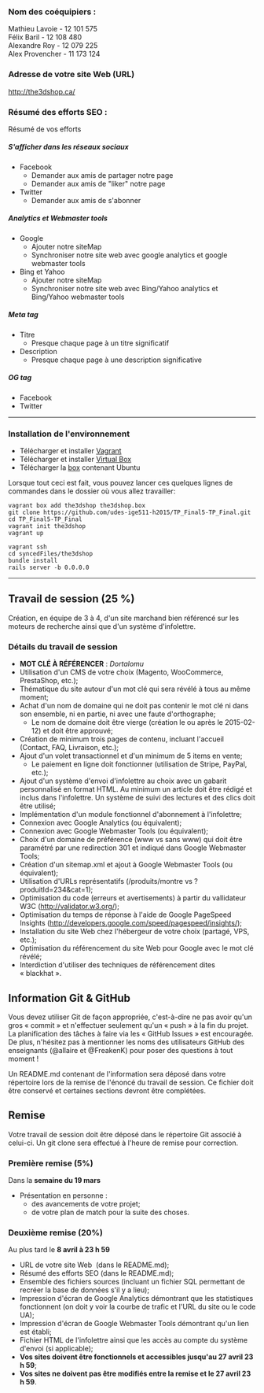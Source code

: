 ### Nom des coéquipiers :
Mathieu Lavoie - 12 101 575  
Félix Baril - 12 108 480  
Alexandre Roy - 12 079 225  
Alex Provencher - 11 173 124  

### Adresse de votre site Web (URL)

http://the3dshop.ca/

### Résumé des efforts SEO :

Résumé de vos efforts

##### S'afficher dans les réseaux sociaux

* Facebook
	* Demander aux amis de partager notre page
	* Demander aux amis de "liker" notre page
* Twitter
	* Demander aux amis de s'abonner

##### Analytics et Webmaster tools

* Google
	* Ajouter notre siteMap
	* Synchroniser notre site web avec google analytics et google webmaster tools
* Bing et Yahoo
	* Ajouter notre siteMap
	* Synchroniser notre site web avec Bing/Yahoo analytics et Bing/Yahoo webmaster tools

##### Meta tag

* Titre
	* Presque chaque page à un titre significatif
* Description
	* Presque chaque page à une description significative

##### OG tag

* Facebook
* Twitter
	

---

### Installation de l'environnement

* Télécharger et installer [Vagrant](https://www.vagrantup.com/)
* Télécharger et installer [Virtual Box](https://www.virtualbox.org/)
* Télécharger la [box](https://drive.google.com/file/d/0B-nuwSqBCh4HanR4dmR1VU9fYm8/view?usp=sharing) contenant Ubuntu

Lorsque tout ceci est fait, vous pouvez lancer ces quelques lignes de commandes dans le dossier où vous allez travailler:

```
vagrant box add the3dshop the3dshop.box
git clone https://github.com/udes-ige511-h2015/TP_Final5-TP_Final.git  
cd TP_Final5-TP_Final
vagrant init the3dshop
vagrant up

vagrant ssh
cd syncedFiles/the3dshop
bundle install
rails server -b 0.0.0.0
```

---

## Travail de session (25 %)

Création, en équipe de 3 à 4, d'un site marchand bien référencé sur les moteurs de recherche ainsi que d'un système d'infolettre.

### Détails du travail de session
* __MOT CLÉ À RÉFÉRENCER__ : _Dortalomu_
* Utilisation d'un CMS de votre choix (Magento, WooCommerce, PrestaShop, etc.);
* Thématique du site autour d'un mot clé qui sera révélé à tous au même moment;
* Achat d'un nom de domaine qui ne doit pas contenir le mot clé ni dans son ensemble, ni en partie, ni avec une faute d'orthographe;
	* Le nom de domaine doit être vierge (création le ou après le 2015-02-12) et doit être approuvé;
* Création de minimum trois pages de contenu, incluant l'accueil (Contact, FAQ, Livraison, etc.);
* Ajout d'un volet transactionnel et d'un minimum de 5 items en vente;
	* Le paiement en ligne doit fonctionner (utilisation de Stripe, PayPal, etc.);
* Ajout d'un système d'envoi d'infolettre au choix avec un gabarit personnalisé en format HTML. Au minimum un article doit être rédigé et inclus dans l'infolettre. Un système de suivi des lectures et des clics doit être utilisé;
* Implémentation d'un module fonctionnel d'abonnement à l'infolettre;
* Connexion avec Google Analytics (ou équivalent);
* Connexion avec Google Webmaster Tools (ou équivalent);
* Choix d'un domaine de préférence (www vs sans www) qui doit être paramétré par une redirection 301 et indiqué dans Google Webmaster Tools;
* Création d'un sitemap.xml et ajout à Google Webmaster Tools (ou équivalent);
* Utilisation d'URLs représentatifs (/produits/montre vs ?produitId=234&cat=1);
* Optimisation du code (erreurs et avertisements) à partir du vallidateur W3C (http://validator.w3.org/);
* Optimisation du temps de réponse à l'aide de Google PageSpeed Insights (http://developers.google.com/speed/pagespeed/insights/);
* Installation du site Web chez l'hébergeur de votre choix (partagé, VPS, etc.);
* Optimisation du référencement du site Web pour Google avec le mot clé révélé;
* Interdiction d'utiliser des techniques de référencement dites « blackhat ».

## Information Git & GitHub

Vous devez utiliser Git de façon appropriée, c'est-à-dire ne pas avoir qu'un gros « commit » et n'effectuer seulement qu'un « push » à la fin du projet. La planification des tâches à faire via les « GitHub Issues » est encouragée. De plus, n'hésitez pas à mentionner les noms des utilisateurs GitHub des enseignants (@allaire et @FreakenK) pour poser des questions à tout moment !

Un README.md contenant de l'information sera déposé dans votre répertoire lors de la remise de l'énoncé du travail de session. Ce fichier doit être conservé et certaines sections devront être complétées.

## Remise

Votre travail de session doit être déposé dans le répertoire Git associé à celui-ci. Un git clone sera effectué à l'heure de remise pour correction.

### Première remise (5%) 

Dans la __semaine du 19 mars__  

* Présentation en personne :
	* des avancements de votre projet;
	* de votre plan de match pour la suite des choses.

### Deuxième remise (20%) 

Au plus tard le __8 avril à 23 h 59__

* URL de votre site Web  (dans le README.md);
* Résumé des efforts SEO (dans le README.md);
* Ensemble des fichiers sources (incluant un fichier SQL permettant de recréer la base de données s'il y a lieu);
* Impression d'écran de Google Analytics démontrant que les statistiques fonctionnent (on doit y voir la courbe de trafic et l'URL du site ou le code UA);
* Impression d'écran de Google Webmaster Tools démontrant qu'un lien est établi;
* Fichier HTML de l'infolettre ainsi que les accès au compte du système d'envoi (si applicable);
* __Vos sites doivent être fonctionnels et accessibles jusqu'au 27 avril 23 h 59__;
* __Vos sites ne doivent pas être modifiés entre la remise et le 27 avril 23 h 59__.

